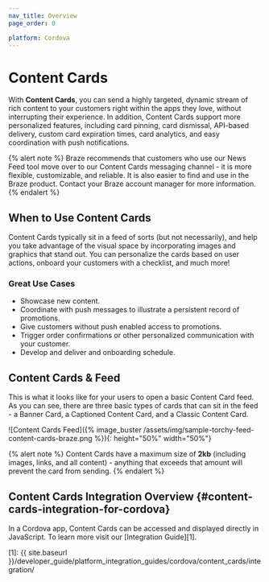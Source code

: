 ```yaml
---
nav_title: Overview
page_order: 0

platform: Cordova
---
```


# Content Cards

With **Content Cards**, you can send a highly targeted, dynamic stream of rich content to your customers right within the apps they love, without interrupting their experience. In addition, Content Cards support more personalized features, including card pinning, card dismissal, API-based delivery, custom card expiration times, card analytics, and easy coordination with push notifications.

{% alert note %}
Braze recommends that customers who use our News Feed tool move over to our Content Cards messaging channel - it is more flexible, customizable, and reliable. It is also easier to find and use in the Braze product. Contact your Braze account manager for more information.
{% endalert %}

## When to Use Content Cards

Content Cards typically sit in a feed of sorts (but not necessarily), and help you take advantage of the visual space by incorporating images and graphics that stand out. You can personalize the cards based on user actions, onboard your customers with a checklist, and much more!

### Great Use Cases

- Showcase new content.
- Coordinate with push messages to illustrate a persistent record of promotions.
- Give customers without push enabled access to promotions.
- Trigger order confirmations or other personalized communication with your customer.
- Develop and deliver and onboarding schedule.

## Content Cards & Feed

This is what it looks like for your users to open a basic Content Card feed. As you can see, there are three basic types of cards that can sit in the feed - a Banner Card, a Captioned Content Card, and a Classic Content Card.

![Content Cards Feed]({% image_buster /assets/img/sample-torchy-feed-content-cards-braze.png %}){: height="50%" width="50%"}

{% alert note %}
Content Cards have a maximum size of **2kb** (including images, links, and all content) - anything that exceeds that amount will prevent the card from sending.
{% endalert %}

## Content Cards Integration Overview {#content-cards-integration-for-cordova}

In a Cordova app, Content Cards can be accessed and displayed directly in JavaScript. To learn more visit our [Integration Guide][1].

[1]: {{ site.baseurl }}/developer_guide/platform_integration_guides/cordova/content_cards/integration/
